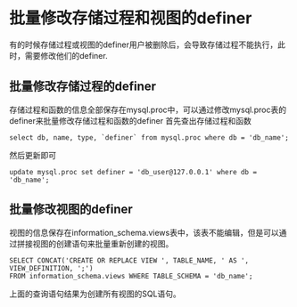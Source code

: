 # 批量修改存储过程和视图的definer
有的时候存储过程或视图的definer用户被删除后，会导致存储过程不能执行，此时，需要修改他们的definer.

## 批量修改存储过程的definer 
存储过程和函数的信息全部保存在mysql.proc中，可以通过修改mysql.proc表的definer来批量修改存储过程和函数的definer
首先查出存储过程和函数
```
select db, name, type, `definer` from mysql.proc where db = 'db_name';
```
然后更新即可
```
update mysql.proc set definer = 'db_user@127.0.0.1' where db = 'db_name';
```

## 批量修改视图的definer 
视图的信息保存在information_schema.views表中，该表不能编辑，但是可以通过拼接视图的创建语句来批量重新创建的视图。
```
SELECT CONCAT('CREATE OR REPLACE VIEW ', TABLE_NAME, ' AS ', VIEW_DEFINITION, ';')
FROM information_schema.views WHERE TABLE_SCHEMA = 'db_name';
```
上面的查询语句结果为创建所有视图的SQL语句。